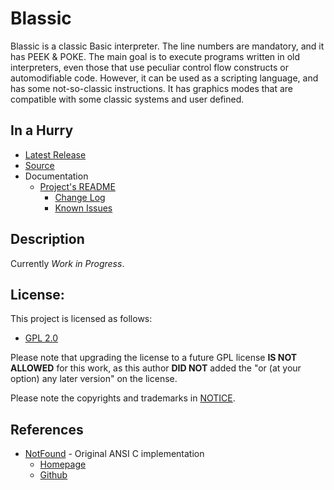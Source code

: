 # Blassic

Blassic is a classic Basic interpreter. The line numbers are mandatory, and it has PEEK & POKE. The main goal is to execute programs written in old interpreters, even those that use peculiar control flow constructs or automodifiable code. However, it can be used as a scripting language, and has some not-so-classic instructions. It has graphics modes that are compatible with some classic systems and user defined.


## In a Hurry

* [Latest Release](https://github.com/net-lisias-retro/blassic/releases)
* [Source](https://github.com/net-lisias-retro/blassic)
* Documentation
	+ [Project's README](https://github.com/net-lisias-retro/blassic/blob/master/README.md)
		- [Change Log](./CHANGE_LOG.md)
		- [Known Issues](./KNOWN_ISSUES.md)


## Description

Currently *Work in Progress*.


## License:

This project is licensed as follows:

* [GPL 2.0](https://www.gnu.org/licenses/gpl-2.0.html)

Please note that upgrading the license to a future GPL license **IS NOT ALLOWED** for this work, as this author **DID NOT** added the "or (at your option) any later version" on the license.

Please note the copyrights and trademarks in [NOTICE](./NOTICE).


## References

* [NotFound](https://github.com/NotFound) - Original ANSI C implementation
	+ [Homepage](http://blassic.net)
	+ [Github](https://github.com/NotFound/Blassic)
